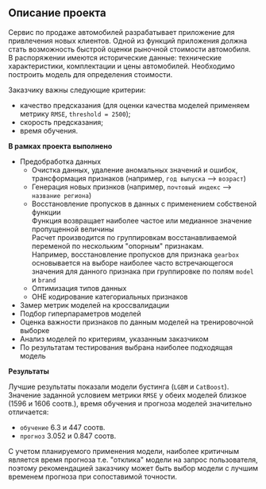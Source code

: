 ## Описание проекта

Сервис по продаже автомобилей разрабатывает приложение для привлечения новых клиентов. Одной из функций приложения должна стать возможность быстрой оценки рыночной стоимости автомобиля.<br>
В распоряжении имеются исторические данные: технические характеристики, комплектации и цены автомобилей. Необходимо построить модель для определения стоимости. 

Заказчику важны следующие критерии:
- качество предсказания (для оценки качества моделей применяем метрику `RMSE`, `threshold = 2500`);
- скорость предсказания;
- время обучения.

**В рамках проекта выполнено**
- Предобработка данных
    * Очистка данных, удаление аномальных значений и ошибок, трансформация признаков (например, `год выпуска` --> `возраст`)
    * Генерация новых признков (например, `почтовый индекс` --> `название региона`)
    * Восстановление пропусков в данных с применением собственой функции<br>Функция возвращает наиболее частое или медианное значение пропущенной величины<br>Расчет производится по группировкам восстанавливаемой переменой по нескольким "опорным" признакам.<br>Например, восстановление пропусков для признака `gearbox` основывается на выборе наиболее часто встречающегося значения для данного признака при группировке по полям `model` и `brand`
    * Оптимизация типов данных
    * OHE кодирование категориальных признаков
- Замер метрик моделей на кроссвалидации
- Подбор гиперпараметров моделей
- Оценка важности признаков по данным моделей на тренировочной выборке
- Анализ моделей по критериям, указанным заказчиком
- По результатам тестирования выбрана наиболее подходящая модель

**Результаты**

Лучшие результаты показали модели бустинга (`LGBM` и `CatBoost`). Значение заданной условием метрики `RMSE` у обеих моделей близкое (1596 и 1606 соотв.), время обучения и прогноза моделей значительно отличается:<br>
- `обучение` 6.3 и 447 соотв.
- `прогноз` 3.052 и 0.847 соотв.

С учетом планируемого применения модели, наиболее критичным является время прогноза т.е. "отклика" модели на запрос пользователя, поэтому рекомендацией заказчику может быть выбор модели с лучшим временем прогноза при сопоставимой точности.

